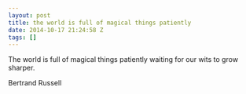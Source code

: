 ```yaml
---
layout: post
title: the world is full of magical things patiently
date: 2014-10-17 21:24:58 Z
tags: []
---
```

The world is full of magical things patiently waiting for our wits to grow sharper.

Bertrand Russell

